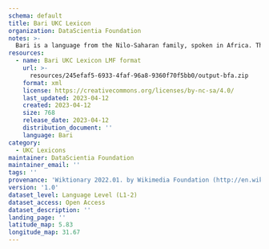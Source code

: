 ```yaml
---
schema: default
title: Bari UKC Lexicon
organization: DataScientia Foundation
notes: >-
  Bari is a language from the Nilo-Saharan family, spoken in Africa. The UKC Lexicon of Bari is represented as a lexico-semantic network. It consists of words, word senses, synsets, as well as sense-level and synset-level relationships.
resources:
  - name: Bari UKC Lexicon LMF format
    url: >-
      resources/245efaf5-6933-4faf-96a8-9360f70f5bb0/output-bfa.zip
    format: xml
    license: https://creativecommons.org/licenses/by-nc-sa/4.0/
    last_updated: 2023-04-12
    created: 2023-04-12
    size: 768
    release_date: 2023-04-12
    distribution_document: ''
    language: Bari
category:
  - UKC Lexicons
maintainer: DataScientia Foundation
maintainer_email: ''
tags: ''
provenance: 'Wiktionary 2022.01. by Wikimedia Foundation (http://en.wiktionary.org); Princeton WordNet 2.1 by Princeton University (https://wordnet.princeton.edu)'
version: '1.0'
dataset_level: Language Level (L1-2)
dataset_access: Open Access
dataset_description: ''
landing_page: ''
latitude_map: 5.83
longitude_map: 31.67
---
```

